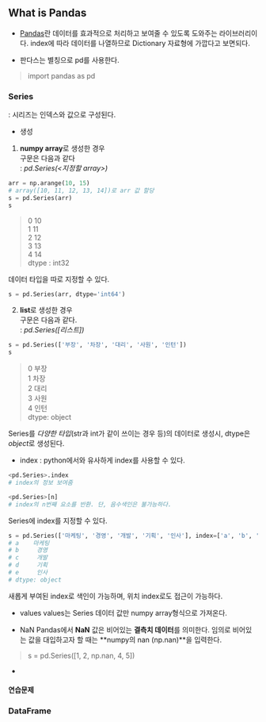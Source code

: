 ## What is Pandas

- [Pandas](https://pandas.pydata.org/docs/index.html)란 데이터를 효과적으로 처리하고 보여줄 수 있도록 도와주는 라이브러리이다. index에 따라 데이터를 나열하므로 Dictionary 자료형에 가깝다고 보면되다. 

- 판다스는 별칭으로 pd를 사용한다.
> import pandas as pd

### Series
: 시리즈는 인덱스와 값으로 구성된다.

- 생성
1) **numpy array**로 생성한 경우  
구문은 다음과 같다  
: *pd.Series(<지정할 array>)*
```python
arr = np.arange(10, 15)
# array([10, 11, 12, 13, 14])로 arr 값 할당
s = pd.Series(arr)
s
```
> 0 10  
1 11  
2 12  
3 13  
4 14  
dtype : int32

데이터 타입을 따로 지정할 수 있다.
```python
s = pd.Series(arr, dtype='int64')
```

2) **list**로 생성한 경우  
구문은 다음과 같다.  
: *pd.Series([리스트])*
```python
s = pd.Series(['부장', '차장', '대리', '사원', '인턴'])
s
```
>0 부장  
1 차장  
2 대리  
3 사원  
4 인턴  
dtype: object

Series를 *다양한 타입*(str과 int가 같이 쓰이는 경우 등)의 데이터로 생성시, dtype은 *object*로 생성된다. 

- index
: python에서와 유사하게 index를 사용할 수 있다.
```python
<pd.Series>.index
# index의 정보 보여줌

<pd.Series>[n]
# index의 n번째 요소를 반환. 단, 음수색인은 불가능하다.
```

Series에 index를 지정할 수 있다.
```python
s = pd.Series(['마케팅', '경영', '개발', '기획', '인사'], index=['a', 'b', 'c', 'd', 'e'])
# a    마케팅
# b     경영
# c     개발
# d     기획
# e     인사
# dtype: object
```
새롭게 부여된 index로 색인이 가능하며, 위치 index로도 접근이 가능하다.

- values
values는 Series 데이터 값만 numpy array형식으로 가져온다.

- NaN
Pandas에서 **NaN** 값은 비어있는 **결측치 데이터**를 의미한다. 임의로 비어있는 값을 대입하고자 할 때는 **numpy의 nan (np.nan)**을 입력한다.
> s = pd.Series([1, 2, np.nan, 4, 5])

- 

#### 연습문제



### DataFrame

